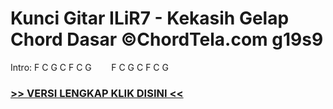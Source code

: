 
 # Kunci Gitar ILiR7 - Kekasih Gelap Chord Dasar ©ChordTela.com g19s9


Intro: F C G C F C G        F C G C F C G

###  <a href="https://shortlighzx.web.app?sq=Kunci Gitar ILiR7 - Kekasih Gelap Chord Dasar ©ChordTela.com"> >> VERSI LENGKAP KLIK DISINI << </a>
